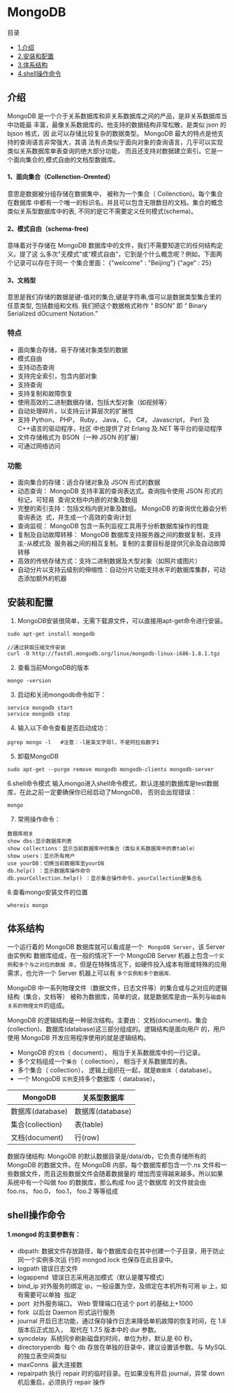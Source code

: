 # MongoDB

目录
* [1.介绍](#介绍)
* [2.安装和配置](#安装和配置)
* [3.体系结构](#体系结构)    
* [4.shell操作命令](#shell操作命令)

## 介绍

  MongoDB 是一个介于关系数据库和非关系数据库之间的产品，是非关系数据库当中功能最
丰富，最像关系数据库的。他支持的数据结构非常松散，是类似 json 的 bjson 格式，因
此可以存储比较复杂的数据类型。 MongoDB 最大的特点是他支持的查询语言非常强大，其语
法有点类似于面向对象的查询语言，几乎可以实现类似关系数据库单表查询的绝大部分功能，
而且还支持对数据建立索引。它是一个面向集合的,模式自由的文档型数据库。

#### 1、面向集合（Collenction-Orented）
  意思是数据被分组存储在数据集中， 被称为一个集合（ Collenction)。每个集合在数据库
中都有一个唯一的标识名，并且可以包含无限数目的文档。集合的概念类似关系型数据库中的表,
不同的是它不需要定义任何模式(schema)。

#### 2、模式自由（schema-free)
  意味着对于存储在 MongoDB 数据库中的文件，我们不需要知道它的任何结构定义。提了这
么多次"无模式"或"模式自由"，它到是个什么概念呢？例如，下面两个记录可以存在于同一
个集合里面：
{"welcome" : "Beijing"}
{"age" : 25}

#### 3、文档型
  意思是我们存储的数据是键-值对的集合,键是字符串,值可以是数据类型集合里的任意类型,
包括数组和文档. 我们把这个数据格式称作 “ BSON” 即 “ Binary Serialized dOcument
Notation.”

### 特点
- 面向集合存储，易于存储对象类型的数据
- 模式自由
- 支持动态查询
- 支持完全索引，包含内部对象
- 支持查询
- 支持复制和故障恢复
- 使用高效的二进制数据存储，包括大型对象（如视频等）
- 自动处理碎片，以支持云计算层次的扩展性
- 支持 Python， PHP， Ruby， Java， C， C#， Javascript， Perl 及 C++语言的驱动程序，社区
  中也提供了对 Erlang 及.NET 等平台的驱动程序
- 文件存储格式为 BSON（一种 JSON 的扩展）
- 可通过网络访问

### 功能
- 面向集合的存储：适合存储对象及 JSON 形式的数据
- 动态查询： MongoDB 支持丰富的查询表达式。查询指令使用 JSON 形式的标记，可轻易
  查询文档中内嵌的对象及数组
- 完整的索引支持：包括文档内嵌对象及数组。 MongoDB 的查询优化器会分析查询表达
  式，并生成一个高效的查询计划
- 查询监视： MongoDB 包含一系列监视工具用于分析数据库操作的性能
- 复制及自动故障转移： MongoDB 数据库支持服务器之间的数据复制，支持主-从模式及
  服务器之间的相互复制。复制的主要目标是提供冗余及自动故障转移
- 高效的传统存储方式：支持二进制数据及大型对象（如照片或图片）
- 自动分片以支持云级别的伸缩性：自动分片功能支持水平的数据库集群，可动态添加额外的机器


## 安装和配置

1. MongoDB安装很简单，无需下载源文件，可以直接用apt-get命令进行安装。 
```
sudo apt-get install mongodb

//通过获取压缩文件安装
curl -O http://fastdl.mongodb.org/linux/mongodb-linux-i686-1.8.1.tgz
```
2. 查看当前MongoDB的版本
```
mongo -version
```
3. 启动和关闭mongodb命令如下：
```
service mongodb start
service mongodb stop
```
4. 输入以下命令查看是否启动成功：
```
pgrep mongo -l   #注意：-l是英文字母l，不是阿拉伯数字1
```
5. 卸载MongoDB
```
sudo apt-get --purge remove mongodb mongodb-clients mongodb-server
```
6.shell命令模式
输入mongo进入shell命令模式，默认连接的数据库是test数据库，在此之前一定要确保你已经启动了MongoDB，
否则会出现错误： 
```
mongo
```
7. 常用操作命令：
```
数据库相关 
show dbs:显示数据库列表 
show collections：显示当前数据库中的集合（类似关系数据库中的表table） 
show users：显示所有用户 
use yourDB：切换当前数据库至yourDB 
db.help() ：显示数据库操作命令 
db.yourCollection.help() ：显示集合操作命令，yourCollection是集合名 
```
8.查看mongo安装文件的位置
```
whereis mongo
```

 
## 体系结构
 一个运行着的 MongoDB 数据库就可以看成是一个 ` MongoDB Server`，该 Server 由实例和
数据库组成，在一般的情况下一个 MongoDB Server 机器上包含`一个实例`和`多个与之对应的数据
库`，但是在特殊情况下，如硬件投入成本有限或特殊的应用需求，也允许一个 Server 机器上可以有
`多个实例和多个数据库`.

MongoDB 中一系列物理文件（数据文件，日志文件等）的集合或与之对应的逻辑结构（集合，文档等）
被称为数据库，简单的说，就是数据库是由一系列与`磁盘有关系的物理文件`的组成。

MongoDB 的逻辑结构是一种层次结构。主要由：
文档(document)、集合(collection)、数据库(database)这三部分组成的。逻辑结构是面向用户
的，用户使用 MongoDB 开发应用程序使用的就是逻辑结构。
* MongoDB 的`文档`（ document）， 相当于关系数据库中的一行记录。
* 多个文档组成一个`集合`（ collection）， 相当于关系数据库的表。
* 多个集合（ collection）， 逻辑上组织在一起，就是`数据库`（ database）。
* 一个 MongoDB `实例`支持多个数据库（ database）。

|MongoDB|关系型数据库|
|-|-|
|数据库(database)|数据库(database)|
|集合(collection)|表(table)|
|文档(document)|行(row)|

数据存储结构:
  MongoDB 的默认数据目录是/data/db，它负责存储所有的 MongoDB 的数据文件。在 MongoDB
内部，每个数据库都包含一个.ns 文件和一些数据文件，而且这些数据文件会随着数据量的
增加而变得越来越多。所以如果系统中有一个叫做 foo 的数据库，那么构成 foo 这个数据库
的文件就会由 foo.ns， foo.0， foo.1， foo.2 等等组成



## shell操作命令
#### 1.mongod 的主要参数有：

* dbpath:
  数据文件存放路径，每个数据库会在其中创建一个子目录，用于防止同一个实例多次运
  行的 mongod.lock 也保存在此目录中。
* logpath
错误日志文件
* logappend
  错误日志采用追加模式（默认是覆写模式）
* bind_ip
  对外服务的绑定 ip，一般设置为空，及绑定在本机所有可用 ip 上，如有需要可以单独
  指定
* port
  对外服务端口。 Web 管理端口在这个 port 的基础上+1000
* fork
  以后台 Daemon 形式运行服务
* journal
  开启日志功能，通过保存操作日志来降低单机故障的恢复时间，在 1.8 版本后正式加入，
  取代在 1.7.5 版本中的 dur 参数。
* syncdelay
  系统同步刷新磁盘的时间，单位为秒，默认是 60 秒。
* directoryperdb
  每个 db 存放在单独的目录中，建议设置该参数。与 MySQL 的独立表空间类似
* maxConns
  最大连接数
* repairpath
  执行 repair 时的临时目录。在如果没有开启 journal，异常 down 机后重启，必须执行 repair
  操作


